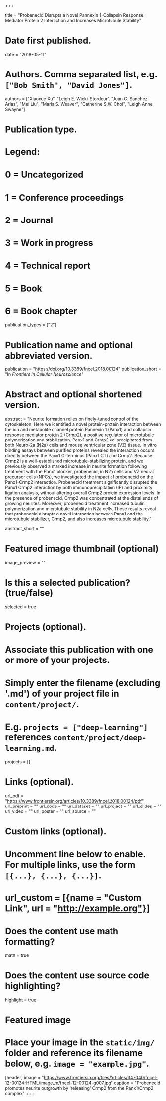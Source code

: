 +++

title = "Probenecid Disrupts a Novel Pannexin 1-Collapsin Response Mediator Protein 2 Interaction and Increases Microtubule Stability"

# Date first published.
date = "2018-05-11"

# Authors. Comma separated list, e.g. `["Bob Smith", "David Jones"]`.
authors = ["Xiaoxue Xu", "Leigh E. Wicki-Stordeur", "Juan C. Sanchez-Arias", "Mei Liu", "Maria S. Weaver", "Catherine S.W. Choi", "Leigh Anne Swayne"]

# Publication type.
# Legend:
# 0 = Uncategorized
# 1 = Conference proceedings
# 2 = Journal
# 3 = Work in progress
# 4 = Technical report
# 5 = Book
# 6 = Book chapter
publication_types = ["2"]

# Publication name and optional abbreviated version.
publication = "https://doi.org/10.3389/fncel.2018.00124"
publication_short = "In *Frontiers in Cellular Neuroscience*"

# Abstract and optional shortened version.
abstract = "Neurite formation relies on finely-tuned control of the cytoskeleton. Here we identified a novel protein-protein interaction between the ion and metabolite channel protein Pannexin 1 (Panx1) and collapsin response mediator protein 2 (Crmp2), a positive regulator of microtubule polymerization and stabilization. Panx1 and Crmp2 co-precipitated from both Neuro-2a (N2a) cells and mouse ventricular zone (VZ) tissue. In vitro binding assays between purified proteins revealed the interaction occurs directly between the Panx1 C-terminus (Panx1 CT) and Crmp2. Because Crmp2 is a well-established microtubule-stabilizing protein, and we previously observed a marked increase in neurite formation following treatment with the Panx1 blocker, probenecid, in N2a cells and VZ neural precursor cells (NPCs), we investigated the impact of probenecid on the Panx1-Crmp2 interaction. Probenecid treatment significantly disrupted the Panx1 Crmp2 interaction by both immunoprecipitation (IP) and proximity ligation analysis, without altering overall Crmp2 protein expression levels. In the presence of probenecid, Crmp2 was concentrated at the distal ends of growing neurites. Moreover, probenecid treatment increased tubulin polymerization and microtubule stability in N2a cells. These results reveal that probenecid disrupts a novel interaction between Panx1 and the microtubule stabilizer, Crmp2, and also increases microtubule stability."

abstract_short = ""

# Featured image thumbnail (optional)
image_preview = ""

# Is this a selected publication? (true/false)
selected = true

# Projects (optional).
#   Associate this publication with one or more of your projects.
#   Simply enter the filename (excluding '.md') of your project file in `content/project/`.
#   E.g. `projects = ["deep-learning"]` references `content/project/deep-learning.md`.
projects = []

# Links (optional).
url_pdf = "https://www.frontiersin.org/articles/10.3389/fncel.2018.00124/pdf"
url_preprint = ""
url_code = ""
url_dataset = ""
url_project = ""
url_slides = ""
url_video = ""
url_poster = ""
url_source = ""

# Custom links (optional).
#   Uncomment line below to enable. For multiple links, use the form `[{...}, {...}, {...}]`.
# url_custom = [{name = "Custom Link", url = "http://example.org"}]

# Does the content use math formatting?
math = true

# Does the content use source code highlighting?
highlight = true

# Featured image
# Place your image in the `static/img/` folder and reference its filename below, e.g. `image = "example.jpg"`.
[header]
image = "https://www.frontiersin.org/files/Articles/347040/fncel-12-00124-HTML/image_m/fncel-12-00124-g007.jpg"
caption = "Probenecid promotes neurite outgrowth by 'releasing' Crmp2 from the Panx1/Crmp2 complex"
+++
